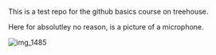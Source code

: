 This is a test repo for the github basics course on treehouse.



Here for absolutley no reason, is a picture of a microphone.

![img_1485](https://cloud.githubusercontent.com/assets/21044830/25307405/4d949cda-276e-11e7-8696-68935d61c0ad.JPG)

